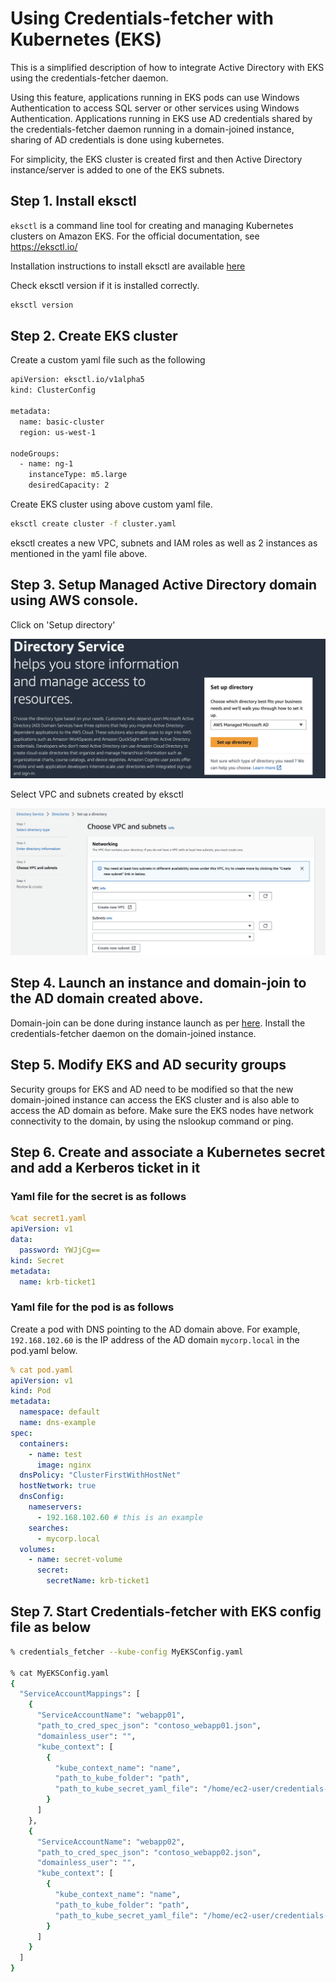 # Using Credentials-fetcher with Kubernetes (EKS)

This is a simplified description of how to integrate Active Directory with EKS using the credentials-fetcher daemon.

Using this feature, applications running in EKS pods can use Windows Authentication to access SQL server or other services using Windows Authentication.
Applications running in EKS use AD credentials shared by the credentials-fetcher daemon running in a domain-joined instance, sharing of AD credentials is done using kubernetes.

For simplicity, the EKS cluster is created first and then Active Directory instance/server is added to one of the EKS subnets.

## Step 1. Install eksctl

`eksctl` is a command line tool for creating and managing Kubernetes clusters on Amazon EKS. For the official documentation, see https://eksctl.io/

Installation instructions to install eksctl are available [here](https://github.com/eksctl-io/eksctl/blob/main/README.md#installation)

Check eksctl version if it is installed correctly.
```bash
eksctl version
```

## Step 2. Create EKS cluster

Create a custom yaml file such as the following

````bash
apiVersion: eksctl.io/v1alpha5
kind: ClusterConfig

metadata:
  name: basic-cluster
  region: us-west-1

nodeGroups:
  - name: ng-1
    instanceType: m5.large
    desiredCapacity: 2
````

Create EKS cluster using above custom yaml file.

```bash
eksctl create cluster -f cluster.yaml
```
eksctl creates a new VPC, subnets and IAM roles as well as 2 instances as mentioned in the yaml file above.

## Step 3. Setup Managed Active Directory domain using AWS console.

Click on 'Setup directory'

![Alt text](image-directory-service.png)

Select VPC and subnets created by eksctl

![Alt text](image-directory-service-choose-vpc-and-subnets.png)

## Step 4. Launch an instance and domain-join to the AD domain created above.
Domain-join can be done during instance launch as per [here](https://docs.aws.amazon.com/directoryservice/latest/admin-guide/seamlessly_join_linux_instance.html).
Install the credentials-fetcher daemon on the domain-joined instance.


## Step 5. Modify EKS and AD security groups
Security groups for EKS and AD need to be modified so that the new domain-joined instance can access the EKS cluster and is also able to access the AD domain as before.
Make sure the EKS nodes have network connectivity to the domain, by using the nslookup command or ping.

## Step 6. Create and associate a Kubernetes secret and add a Kerberos ticket in it
### Yaml file for the secret is as follows


```yaml
%cat secret1.yaml
apiVersion: v1
data:
  password: YWJjCg==
kind: Secret
metadata:
  name: krb-ticket1
  ```

### Yaml file for the pod is as follows

Create a pod with DNS pointing to the AD domain above.
For example, `192.168.102.60` is the IP address of the AD domain `mycorp.local` in the pod.yaml below.

```yaml
% cat pod.yaml
apiVersion: v1
kind: Pod
metadata:
  namespace: default
  name: dns-example
spec:
  containers:
    - name: test
      image: nginx
  dnsPolicy: "ClusterFirstWithHostNet"
  hostNetwork: true
  dnsConfig:
    nameservers:
      - 192.168.102.60 # this is an example
    searches:
      - mycorp.local
  volumes:
    - name: secret-volume
      secret:
        secretName: krb-ticket1
```


## Step 7. Start Credentials-fetcher with EKS config file as below

```bash
% credentials_fetcher --kube-config MyEKSConfig.yaml

% cat MyEKSConfig.yaml
{
  "ServiceAccountMappings": [
    {
      "ServiceAccountName": "webapp01",
      "path_to_cred_spec_json": "contoso_webapp01.json",
      "domainless_user": "",
      "kube_context": [
        {
          "kube_context_name": "name",
          "path_to_kube_folder": "path",
          "path_to_kube_secret_yaml_file": "/home/ec2-user/credentials-fetcher/build/secret1.yaml"
        }
      ]
    },
    {
      "ServiceAccountName": "webapp02",
      "path_to_cred_spec_json": "contoso_webapp02.json",
      "domainless_user": "",
      "kube_context": [
        {
          "kube_context_name": "name",
          "path_to_kube_folder": "path",
          "path_to_kube_secret_yaml_file": "/home/ec2-user/credentials-fetcher/build/secret2.yaml"
        }
      ]
    }
  ]
}
```



##


